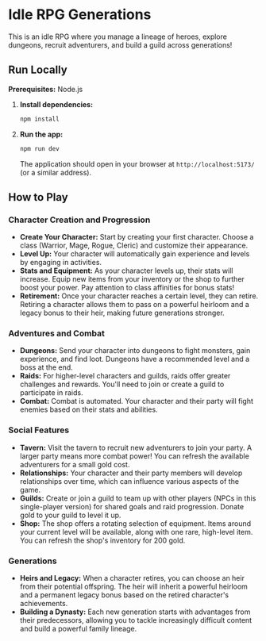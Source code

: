 # Idle RPG Generations

This is an idle RPG where you manage a lineage of heroes, explore dungeons, recruit adventurers, and build a guild across generations!

## Run Locally

**Prerequisites:** Node.js

1.  **Install dependencies:**
    ```bash
    npm install
    ```
2.  **Run the app:**
    ```bash
    npm run dev
    ```
    The application should open in your browser at `http://localhost:5173/` (or a similar address).

## How to Play

### Character Creation and Progression
*   **Create Your Character:** Start by creating your first character. Choose a class (Warrior, Mage, Rogue, Cleric) and customize their appearance.
*   **Level Up:** Your character will automatically gain experience and levels by engaging in activities.
*   **Stats and Equipment:** As your character levels up, their stats will increase. Equip new items from your inventory or the shop to further boost your power. Pay attention to class affinities for bonus stats!
*   **Retirement:** Once your character reaches a certain level, they can retire. Retiring a character allows them to pass on a powerful heirloom and a legacy bonus to their heir, making future generations stronger.

### Adventures and Combat
*   **Dungeons:** Send your character into dungeons to fight monsters, gain experience, and find loot. Dungeons have a recommended level and a boss at the end.
*   **Raids:** For higher-level characters and guilds, raids offer greater challenges and rewards. You'll need to join or create a guild to participate in raids.
*   **Combat:** Combat is automated. Your character and their party will fight enemies based on their stats and abilities.

### Social Features
*   **Tavern:** Visit the tavern to recruit new adventurers to join your party. A larger party means more combat power! You can refresh the available adventurers for a small gold cost.
*   **Relationships:** Your character and their party members will develop relationships over time, which can influence various aspects of the game.
*   **Guilds:** Create or join a guild to team up with other players (NPCs in this single-player version) for shared goals and raid progression. Donate gold to your guild to level it up.
*   **Shop:** The shop offers a rotating selection of equipment. Items around your current level will be available, along with one rare, high-level item. You can refresh the shop's inventory for 200 gold.

### Generations
*   **Heirs and Legacy:** When a character retires, you can choose an heir from their potential offspring. The heir will inherit a powerful heirloom and a permanent legacy bonus based on the retired character's achievements.
*   **Building a Dynasty:** Each new generation starts with advantages from their predecessors, allowing you to tackle increasingly difficult content and build a powerful family lineage.
